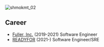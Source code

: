 
![shmokmt_02](https://user-images.githubusercontent.com/32533860/89707045-d6839400-d9a5-11ea-9f7f-ff87e8e1c7c5.png)



## Career

* [Fuller, Inc.](https://fuller-inc.com/) (2019-2021) Software Engineer
* [READYFOR](https://corp.readyfor.jp/) (2021-) Software Engineer/SRE
